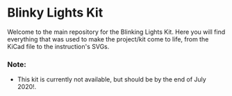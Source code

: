 # Blinky Lights Kit

Welcome to the main repository for the Blinking Lights Kit. Here you will find everything that was used to make the project/kit come to life, from the KiCad file to the instruction's SVGs.


### Note:
- This kit is currently not available, but should be by the end of July 2020!.
